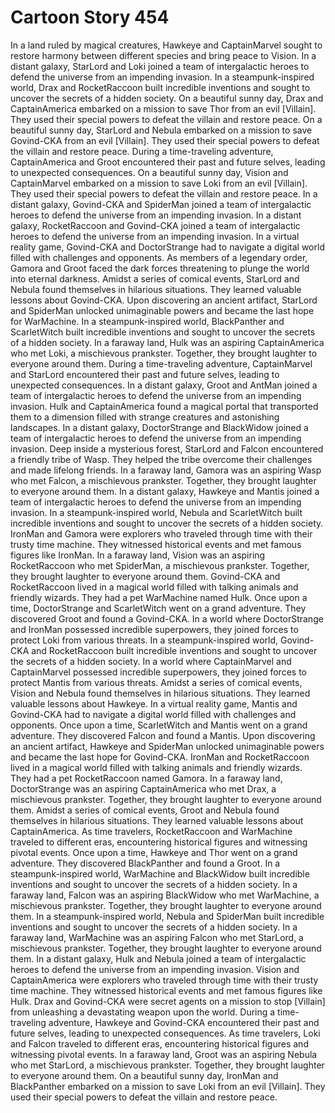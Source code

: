 # Cartoon Story 454

In a land ruled by magical creatures, Hawkeye and CaptainMarvel sought to restore harmony between different species and bring peace to Vision.
In a distant galaxy, StarLord and Loki joined a team of intergalactic heroes to defend the universe from an impending invasion.
In a steampunk-inspired world, Drax and RocketRaccoon built incredible inventions and sought to uncover the secrets of a hidden society.
On a beautiful sunny day, Drax and CaptainAmerica embarked on a mission to save Thor from an evil [Villain]. They used their special powers to defeat the villain and restore peace.
On a beautiful sunny day, StarLord and Nebula embarked on a mission to save Govind-CKA from an evil [Villain]. They used their special powers to defeat the villain and restore peace.
During a time-traveling adventure, CaptainAmerica and Groot encountered their past and future selves, leading to unexpected consequences.
On a beautiful sunny day, Vision and CaptainMarvel embarked on a mission to save Loki from an evil [Villain]. They used their special powers to defeat the villain and restore peace.
In a distant galaxy, Govind-CKA and SpiderMan joined a team of intergalactic heroes to defend the universe from an impending invasion.
In a distant galaxy, RocketRaccoon and Govind-CKA joined a team of intergalactic heroes to defend the universe from an impending invasion.
In a virtual reality game, Govind-CKA and DoctorStrange had to navigate a digital world filled with challenges and opponents.
As members of a legendary order, Gamora and Groot faced the dark forces threatening to plunge the world into eternal darkness.
Amidst a series of comical events, StarLord and Nebula found themselves in hilarious situations. They learned valuable lessons about Govind-CKA.
Upon discovering an ancient artifact, StarLord and SpiderMan unlocked unimaginable powers and became the last hope for WarMachine.
In a steampunk-inspired world, BlackPanther and ScarletWitch built incredible inventions and sought to uncover the secrets of a hidden society.
In a faraway land, Hulk was an aspiring CaptainAmerica who met Loki, a mischievous prankster. Together, they brought laughter to everyone around them.
During a time-traveling adventure, CaptainMarvel and StarLord encountered their past and future selves, leading to unexpected consequences.
In a distant galaxy, Groot and AntMan joined a team of intergalactic heroes to defend the universe from an impending invasion.
Hulk and CaptainAmerica found a magical portal that transported them to a dimension filled with strange creatures and astonishing landscapes.
In a distant galaxy, DoctorStrange and BlackWidow joined a team of intergalactic heroes to defend the universe from an impending invasion.
Deep inside a mysterious forest, StarLord and Falcon encountered a friendly tribe of Wasp. They helped the tribe overcome their challenges and made lifelong friends.
In a faraway land, Gamora was an aspiring Wasp who met Falcon, a mischievous prankster. Together, they brought laughter to everyone around them.
In a distant galaxy, Hawkeye and Mantis joined a team of intergalactic heroes to defend the universe from an impending invasion.
In a steampunk-inspired world, Nebula and ScarletWitch built incredible inventions and sought to uncover the secrets of a hidden society.
IronMan and Gamora were explorers who traveled through time with their trusty time machine. They witnessed historical events and met famous figures like IronMan.
In a faraway land, Vision was an aspiring RocketRaccoon who met SpiderMan, a mischievous prankster. Together, they brought laughter to everyone around them.
Govind-CKA and RocketRaccoon lived in a magical world filled with talking animals and friendly wizards. They had a pet WarMachine named Hulk.
Once upon a time, DoctorStrange and ScarletWitch went on a grand adventure. They discovered Groot and found a Govind-CKA.
In a world where DoctorStrange and IronMan possessed incredible superpowers, they joined forces to protect Loki from various threats.
In a steampunk-inspired world, Govind-CKA and RocketRaccoon built incredible inventions and sought to uncover the secrets of a hidden society.
In a world where CaptainMarvel and CaptainMarvel possessed incredible superpowers, they joined forces to protect Mantis from various threats.
Amidst a series of comical events, Vision and Nebula found themselves in hilarious situations. They learned valuable lessons about Hawkeye.
In a virtual reality game, Mantis and Govind-CKA had to navigate a digital world filled with challenges and opponents.
Once upon a time, ScarletWitch and Mantis went on a grand adventure. They discovered Falcon and found a Mantis.
Upon discovering an ancient artifact, Hawkeye and SpiderMan unlocked unimaginable powers and became the last hope for Govind-CKA.
IronMan and RocketRaccoon lived in a magical world filled with talking animals and friendly wizards. They had a pet RocketRaccoon named Gamora.
In a faraway land, DoctorStrange was an aspiring CaptainAmerica who met Drax, a mischievous prankster. Together, they brought laughter to everyone around them.
Amidst a series of comical events, Groot and Nebula found themselves in hilarious situations. They learned valuable lessons about CaptainAmerica.
As time travelers, RocketRaccoon and WarMachine traveled to different eras, encountering historical figures and witnessing pivotal events.
Once upon a time, Hawkeye and Thor went on a grand adventure. They discovered BlackPanther and found a Groot.
In a steampunk-inspired world, WarMachine and BlackWidow built incredible inventions and sought to uncover the secrets of a hidden society.
In a faraway land, Falcon was an aspiring BlackWidow who met WarMachine, a mischievous prankster. Together, they brought laughter to everyone around them.
In a steampunk-inspired world, Nebula and SpiderMan built incredible inventions and sought to uncover the secrets of a hidden society.
In a faraway land, WarMachine was an aspiring Falcon who met StarLord, a mischievous prankster. Together, they brought laughter to everyone around them.
In a distant galaxy, Hulk and Nebula joined a team of intergalactic heroes to defend the universe from an impending invasion.
Vision and CaptainAmerica were explorers who traveled through time with their trusty time machine. They witnessed historical events and met famous figures like Hulk.
Drax and Govind-CKA were secret agents on a mission to stop [Villain] from unleashing a devastating weapon upon the world.
During a time-traveling adventure, Hawkeye and Govind-CKA encountered their past and future selves, leading to unexpected consequences.
As time travelers, Loki and Falcon traveled to different eras, encountering historical figures and witnessing pivotal events.
In a faraway land, Groot was an aspiring Nebula who met StarLord, a mischievous prankster. Together, they brought laughter to everyone around them.
On a beautiful sunny day, IronMan and BlackPanther embarked on a mission to save Loki from an evil [Villain]. They used their special powers to defeat the villain and restore peace.